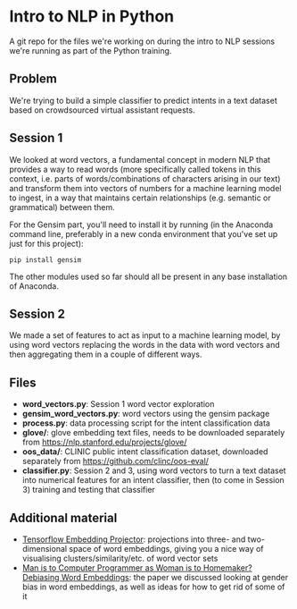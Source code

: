 # Intro to NLP in Python

A git repo for the files we're working on during the intro to NLP sessions we're running as part of the Python training.

## Problem

We're trying to build a simple classifier to predict intents in a text dataset based on crowdsourced virtual assistant requests.

## Session 1

We looked at word vectors, a fundamental concept in modern NLP that provides a way to read words (more specifically called tokens in this context, i.e. parts of words/combinations of characters arising in our text) and transform them into vectors of numbers for a machine learning model to ingest, in a way that maintains certain relationships (e.g. semantic or grammatical) between them.

For the Gensim part, you'll need to install it by running (in the Anaconda command line, preferably in a new conda environment that you've set up just for this project):

    pip install gensim

The other modules used so far should all be present in any base installation of Anaconda.

## Session 2

We made a set of features to act as input to a machine learning model, by using word vectors replacing the words in the data with word vectors and then aggregating them in a couple of different ways.

## Files

* **word_vectors.py**: Session 1 word vector exploration
* **gensim_word_vectors.py**: word vectors using the gensim package
* **process.py**: data processing script for the intent classification data
* **glove/**: glove embedding text files, needs to be downloaded separately from <https://nlp.stanford.edu/projects/glove/>
* **oos_data/**: CLINIC public intent classification dataset, downloaded separately from <https://github.com/clinc/oos-eval/>
* **classifier.py**: Session 2 and 3, using word vectors to turn a text dataset into numerical features for an intent classifier, then (to come in Session 3) training and testing that classifier

## Additional material

* [Tensorflow Embedding Projector](https://projector.tensorflow.org/): projections into three- and two-dimensional space of word embeddings, giving you a nice way of visualising clusters/similarity/etc. of word vector sets
* [Man is to Computer Programmer as Woman is to Homemaker?
Debiasing Word Embeddings](https://arxiv.org/pdf/1607.06520.pdf): the paper we discussed looking at gender bias in word embeddings, as well as ideas for how to get rid of some of it
